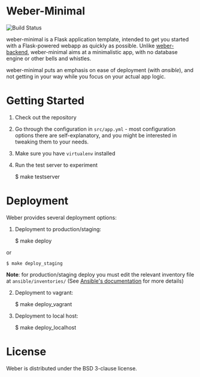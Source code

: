 Weber-Minimal
=============

![Build Status](https://secure.travis-ci.org/vmalloc/weber-minimal.png?branch=master ) 

weber-minimal is a Flask application template, intended to get you started with a Flask-powered webapp as quickly as possible. Unlike [weber-backend](https://github.com/vmalloc/weber-backend ), weber-minimal aims at a minimalistic app, with no database engine or other bells and whistles.

weber-minimal puts an emphasis on ease of deployment (with *ansible*), and not getting in your way while you focus on your actual app logic.

Getting Started
===============

1. Check out the repository
2. Go through the configuration in `src/app.yml` - most configuration options there are self-explanatory, and you might be interested in tweaking them to your needs.
3. Make sure you have `virtualenv` installed
4. Run the test server to experiment

	$ make testserver


Deployment
==========

Weber provides several deployment options:

1. Deployment to production/staging:

	$ make deploy

  or

	$ make deploy_staging

  **Note**: for production/staging deploy you must edit the relevant inventory file at ``ansible/inventories/`` (See [Ansible's documentation](http://www.ansibleworks.com/docs/intro_inventory.html ) for more details)

2. Deployment to vagrant:

	$ make deploy_vagrant

3. Deployment to local host:

	$ make deploy_localhost

License
=======

Weber is distributed under the BSD 3-clause license.
